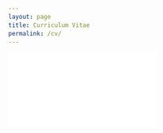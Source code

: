```yaml
---
layout: page
title: Curriculum Vitae
permalink: /cv/
---
```

![CV](/_pdfs/TarnowResume_Spring2017.pdf)
